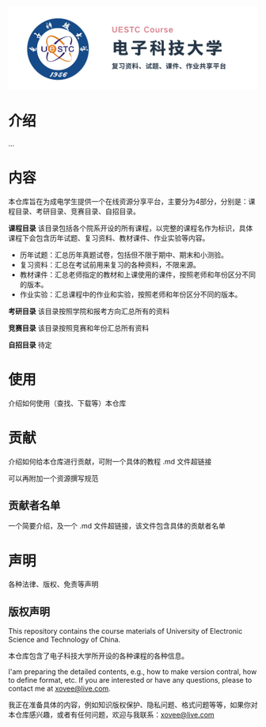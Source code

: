 <p align='center'><img src='./5-仓库资源/repo-banner.png'></p>

# 介绍

...

# 内容

本仓库旨在为成电学生提供一个在线资源分享平台，主要分为4部分，分别是：课程目录、考研目录、竞赛目录、自招目录。

**课程目录**
 该目录包括各个院系开设的所有课程，以完整的课程名作为标识，具体课程下会包含历年试题、复习资料、教材课件、作业实验等内容。

* 历年试题：汇总历年真题试卷，包括但不限于期中、期末和小测验。
* 复习资料：汇总在考试前用来复习的各种资料，不限来源。
* 教材课件：汇总老师指定的教材和上课使用的课件，按照老师和年份区分不同的版本。
* 作业实验：汇总课程中的作业和实验，按照老师和年份区分不同的版本。

**考研目录**
该目录按照学院和报考方向汇总所有的资料

**竞赛目录**
该目录按照竞赛和年份汇总所有资料

**自招目录**
待定

# 使用

介绍如何使用（查找、下载等）本仓库

# 贡献

介绍如何给本仓库进行贡献，可附一个具体的教程 .md 文件超链接

可以再附加一个资源撰写规范

## 贡献者名单

一个简要介绍，及一个 .md 文件超链接，该文件包含具体的贡献者名单

# 声明

各种法律、版权、免责等声明

## 版权声明

This repository contains the course materials of University of Electronic Science and Technology of China.

本仓库包含了电子科技大学所开设的各种课程的各种信息。

I'am preparing the detailed contents, e.g., how to make version contral, how to define format, etc. If you are interested or have any questions, please to contact me at xovee@live.com.

我正在准备具体的内容，例如知识版权保护、隐私问题、格式问题等等，如果你对本仓库感兴趣，或者有任何问题，欢迎与我联系：xovee@live.com
